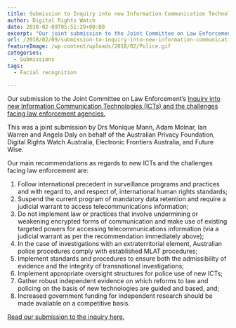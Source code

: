 ```yaml
---
title: Submission to Inquiry into new Information Communication Technologies and Law Enforcement
author: Digital Rights Watch
date: 2018-02-09T05:51:29+00:00
excerpt: "Our joint submission to the Joint Committee on Law Enforcement's Inquiry into new Information Communication Technologies (ICTs) and the challenges facing law enforcement agencies."
url: /2018/02/09/submission-to-inquiry-into-new-information-communication-technologies-and-law-enforcement/
featureImage: /wp-content/uploads/2018/02/Police.gif
categories:
  - Submissions
tags:
  - Facial recognition

---
```

Our submission to the Joint Committee on Law Enforcement&#8217;s [Inquiry into new Information Communication Technologies (ICTs) and the challenges facing law enforcement agencies.][1]

This was a joint submission by Drs Monique Mann, Adam Molnar, Ian Warren and Angela Daly on behalf of the Australian Privacy Foundation, Digital Rights Watch Australia, Electronic Frontiers Australia, and Future Wise.

Our main recommendations as regards to new ICTs and the challenges facing law enforcement are:

  1. Follow international precedent in surveillance programs and practices and with regard to, and respect of, international human rights standards;
  2. Suspend the current program of mandatory data retention and require a judicial warrant to access telecommunications information;
  3. Do not implement law or practices that involve undermining or weakening encrypted forms of communication and make use of existing targeted powers for accessing telecommunications information (via a judicial warrant as per the recommendation immediately above);
  4. In the case of investigations with an extraterritorial element, Australian police procedures comply with established MLAT procedures;
  5. Implement standards and procedures to ensure both the admissibility of evidence and the integrity of transnational investigations;
  6. Implement appropriate oversight structures for police use of new ICTs;
  7. Gather robust independent evidence on which reforms to law and policing on the basis of new technologies are guided and based, and;
  8. Increased government funding for independent research should be made available on a competitive basis.

[Read our submission to the inquiry here.][2]

 [1]: https://www.aph.gov.au/Parliamentary_Business/Committees/Joint/Law_Enforcement/NewandemergingICT
 [2]: /wp-content/uploads/2018/02/Sub23.pdf
